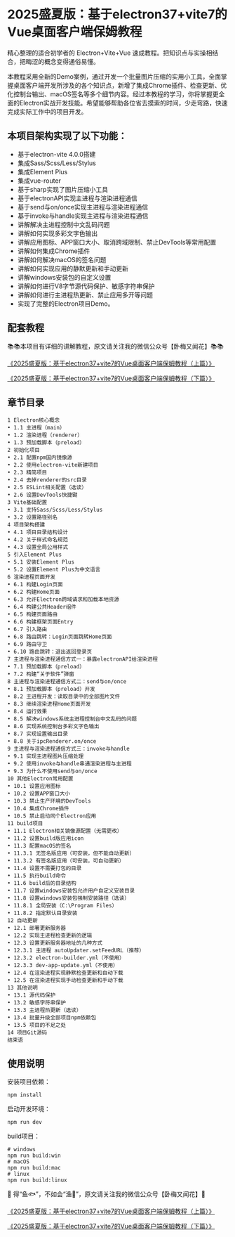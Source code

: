 # 2025盛夏版：基于electron37+vite7的Vue桌面客户端保姆教程

精心整理的适合初学者的 Electron+Vite+Vue 速成教程。把知识点与实操相结合，把晦涩的概念变得通俗易懂。

本教程采用全新的Demo案例，通过开发一个批量图片压缩的实用小工具，全面掌握桌面客户端开发所涉及的各个知识点，新增了集成Chrome插件、检查更新、优化控制台输出、macOS签名等多个细节内容。经过本教程的学习，你将掌握更全面的Electron实战开发技能。希望能够帮助各位省去摸索的时间，少走弯路，快速完成实际工作中的项目开发。


## 本项目架构实现了以下功能：
- 基于electron-vite 4.0.0搭建
- 集成Sass/Scss/Less/Stylus
- 集成Element Plus
- 集成vue-router
- 基于sharp实现了图片压缩小工具
- 基于electronAPI实现主进程与渲染进程通信
- 基于send与on/once实现主进程与渲染进程通信
- 基于invoke与handle实现主进程与渲染进程通信
- 讲解解决主进程控制中文乱码问题
- 讲解如何实现多彩文字色输出
- 讲解应用图标、APP窗口大小、取消跨域限制、禁止DevTools等常用配置
- 讲解如何集成Chrome插件
- 讲解如何解决macOS的签名问题
- 讲解如何实现应用的静默更新和手动更新
- 讲解windows安装包的自定义设置
- 讲解如何进行V8字节源代码保护、敏感字符串保护
- 讲解如何进行主进程热更新、禁止应用多开等问题
- 实现了完整的Electron项目Demo。

## 配套教程

📚📚本项目有详细的讲解教程，原文请关注我的微信公众号【卧梅又闻花】📚📚

[《2025盛夏版：基于electron37+vite7的Vue桌面客户端保姆教程（上篇）》](https://mp.weixin.qq.com/s/gJhrGOG0DaBHEgTf52Z-cw)

[《2025盛夏版：基于electron37+vite7的Vue桌面客户端保姆教程（下篇）》](https://mp.weixin.qq.com/s/fGKozdPCgpAELg9f7CkNSA)


## 章节目录
```
1 Electron核心概念
• 1.1 主进程（main）
• 1.2 渲染进程（renderer）
• 1.3 预加载脚本（preload）
2 初始化项目
• 2.1 配置npm国内镜像源
• 2.2 使用electron-vite新建项目
• 2.3 精简项目
• 2.4 去掉renderer的src目录
• 2.5 ESLint相关配置（选读）
• 2.6 设置DevTools快捷键
3 Vite基础配置
• 3.1 支持Sass/Scss/Less/Stylus
• 3.2 设置路径别名
4 项目架构搭建
• 4.1 项目目录结构设计
• 4.2 关于样式命名规范
• 4.3 设置全局公用样式
5 引入Element Plus
• 5.1 安装Element Plus
• 5.2 设置Element Plus为中文语言
6 渲染进程页面开发
• 6.1 构建Login页面
• 6.2 构建Home页面
• 6.3 允许Electron跨域请求和加载本地资源
• 6.4 构建公共Header组件
• 6.5 构建页面路由
• 6.6 构建框架页面Entry
• 6.7 引入路由
• 6.8 路由跳转：Login页面跳转Home页面
• 6.9 路由守卫
• 6.10 路由跳转：退出返回登录页
7 主进程与渲染进程通信方式一：暴露electronAPI给渲染进程
• 7.1 预加载脚本（preload）
• 7.2 构建“关于软件”弹窗
8 主进程与渲染进程通信方式二：send与on/once
• 8.1 预加载脚本（preload）开发
• 8.2 主进程开发：读取目录中的全部图片文件
• 8.3 继续渲染进程Home页面开发
• 8.4 运行效果
• 8.5 解决windows系统主进程控制台中文乱码的问题
• 8.6 实现系统控制台多彩文字色输出
• 8.7 实现设置输出目录
• 8.8 关于ipcRenderer.on/once
9 主进程与渲染进程通信方式三：invoke与handle
• 9.1 实现主进程图片压缩处理
• 9.2 使用invoke与handle串通渲染进程与主进程
• 9.3 为什么不使用send与on/once
10 其他Electron常用配置
• 10.1 设置应用图标
• 10.2 设置APP窗口大小
• 10.3 禁止生产环境的DevTools
• 10.4 集成Chrome插件
• 10.5 禁止启动同个Electron应用
11 build项目
• 11.1 Electron相关镜像源配置（无需更改）
• 11.2 设置build版应用icon
• 11.3 配置macOS的签名
• 11.3.1 无签名版应用（可安装，但不能自动更新）
• 11.3.2 有签名版应用（可安装，可自动更新）
• 11.4 设置不需要打包的目录
• 11.5 执行build命令
• 11.6 build后的目录结构
• 11.7 设置windows安装包允许用户自定义安装目录
• 11.8 设置windows安装包强制安装路径（选读）
• 11.8.1 全局安装（C:\Program Files）
• 11.8.2 指定默认目录安装
12 自动更新
• 12.1 部署更新服务器
• 12.2 实现主进程检查更新的逻辑
• 12.3 设置更新服务器地址的几种方式
• 12.3.1 主进程 autoUpdater.setFeedURL（推荐）
• 12.3.2 electron-builder.yml（不使用）
• 12.3.3 dev-app-update.yml（不使用）
• 12.4 在渲染进程实现静默检查更新和自动下载
• 12.5 在渲染进程实现手动检查更新和手动下载
13 其他说明
• 13.1 源代码保护
• 13.2 敏感字符串保护
• 13.3 主进程热更新（选读）
• 13.4 批量升级全部项目npm依赖包
• 13.5 项目的不足之处
14 项目Git源码
结束语
```

## 使用说明

安装项目依赖：
```
npm install
```

启动开发环境：
```
npm run dev
```

build项目：
```
# windows
npm run build:win
# macOS
npm run build:mac
# linux
npm run build:linux
```

💖 得“鱼🐟”，不如会“渔🎣”，原文请关注我的微信公众号【卧梅又闻花】💖

[《2025盛夏版：基于electron37+vite7的Vue桌面客户端保姆教程（上篇）》](https://mp.weixin.qq.com/s/gJhrGOG0DaBHEgTf52Z-cw)

[《2025盛夏版：基于electron37+vite7的Vue桌面客户端保姆教程（下篇）》](https://mp.weixin.qq.com/s/fGKozdPCgpAELg9f7CkNSA)
